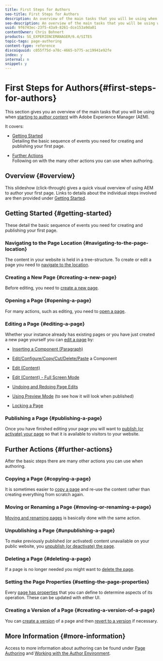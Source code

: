 ```yaml
---
title: First Steps for Authors
seo-title: First Steps for Authors
description: An overview of the main tasks that you will be using when starting to author content with AEM
seo-description: An overview of the main tasks that you will be using when starting to author content with AEM
uuid: 9f6743ec-23f5-43a9-8261-dce153a9da01
contentOwner: Chris Bohnert
products: SG_EXPERIENCEMANAGER/6.4/SITES
topic-tags: page-authoring
content-type: reference
discoiquuid: c055f75d-a78c-4665-b775-ac19941e92fe
index: y
internal: n
snippet: y
---
```


# First Steps for Authors{#first-steps-for-authors}

This section gives you an overview of the main tasks that you will be using when [starting to author content](../../../sites/authoring/using/author.md#conceptofauthoringandpublishing) with Adobe Experience Manager (AEM).

It covers:

* [Getting Started](#gettingstarted)  
  Detailing the basic sequence of events you need for creating and publishing your first page.  

* [Further Actions](#furtheractions)  
  Following on with the many other actions you can use when authoring.

## Overview {#overview}

This slideshow (click-through) gives a quick visual overview of using AEM to author your first page. Links to details about the individual steps involved are then provided under [Getting Started](#gettingstarted).

## Getting Started {#getting-started}

These detail the basic sequence of events you need for creating and publishing your first page.

### Navigating to the Page Location {#navigating-to-the-page-location}

The content in your website is held in a tree-structure. To create or edit a page you need to [navigate to the location](../../../sites/authoring/using/basic-handling.md#viewing-and-selecting-resources).

### Creating a New Page {#creating-a-new-page}

Before editing, you need to [create a new page](../../../sites/authoring/using/managing-pages.md#creating-a-new-page).

### Opening a Page {#opening-a-page}

For many actions, such as editing, you need to [open a page](../../../sites/authoring/using/managing-pages.md#opening-a-page-for-editing).

### Editing a Page {#editing-a-page}

Whether your instance already has existing pages or you have just created a new page yourself you can [edit a page](../../../sites/authoring/using/editing-content.md) by:

* [Inserting a Component (Paragraph)](../../../sites/authoring/using/editing-content.md#inserting-a-component)
* [Edit/Configure/Copy/Cut/Delete/Paste](../../../sites/authoring/using/editing-content.md#edit-configure-copy-cut-delete-paste) a Component
* [Edit (Content)](../../../sites/authoring/using/editing-content.md#edit-content)
* [Edit (Content) - Full Screen Mode](../../../sites/authoring/using/editing-content.md#edit-content-full-screen-mode)  

* [Undoing and Redoing Page Edits](../../../sites/authoring/using/editing-content.md#undoing-and-redoing-page-edits)
* [Using Preview Mode](../../../sites/authoring/using/editing-content.md#preview-mode) (to see how it will look when published)
* [Locking a Page](../../../sites/authoring/using/editing-content.md#locking-a-page)

### Publishing a Page {#publishing-a-page}

Once you have finished editing your page you will want to [publish (or activate) your page](../../../sites/authoring/using/publishing-pages.md#main-pars-title-10) so that it is available to visitors to your website.

## Further Actions {#further-actions}

After the basic steps there are many other actions you can use when authoring.

### Copying a Page {#copying-a-page}

It is sometimes easier to [copy a page](../../../sites/authoring/using/managing-pages.md#copying-and-pasting-a-page) and re-use the content rather than creating everything from scratch again.

### Moving or Renaming a Page {#moving-or-renaming-a-page}

[Moving and renaming pages](../../../sites/authoring/using/managing-pages.md#moving-or-renaming-a-page) is basically done with the same action.

### Unpublishing a Page {#unpublishing-a-page}

To make previously published (or activated) content unavailable on your public website, you [unpublish (or deactivate) the page](../../../sites/authoring/using/publishing-pages.md#main-pars-title-5).

### Deleting a Page {#deleting-a-page}

If a page is no longer needed you might want to [delete the page](../../../sites/authoring/using/managing-pages.md#deleting-a-page).

### Setting the Page Properties {#setting-the-page-properties}

Every [page has properties](../../../sites/authoring/using/editing-page-properties.md) that you can define to determine aspects of its operation. These can be updated with either UI.

### Creating a Version of a Page {#creating-a-version-of-a-page}

You can [create a version](../../../sites/authoring/using/working-with-page-versions.md#creating-a-new-version) of a page and then [revert to a version](../../../sites/authoring/using/working-with-page-versions.md#revertingtoapageversion) if necessary.

## More Information {#more-information}

Access to more information about authoring can be found under [Page Authoring](../../../sites/authoring/using/page-authoring.md) and [Working with the Author Environment](../../../sites/authoring/using/author-environment.md).

